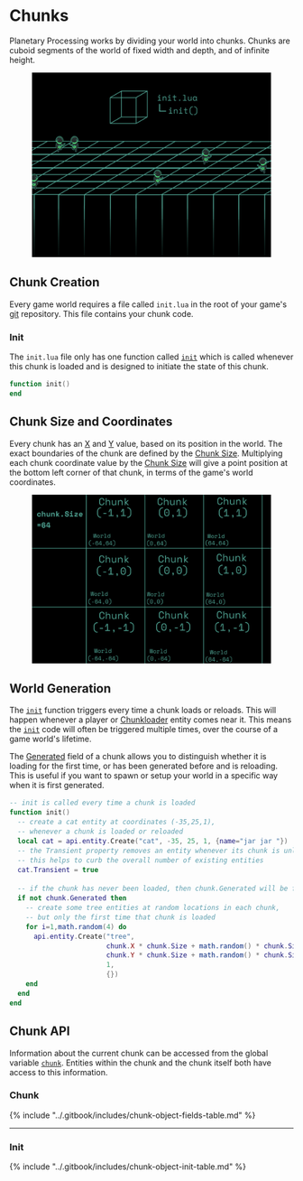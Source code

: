 # Chunks

Planetary Processing works by dividing your world into chunks. Chunks are cuboid segments of the world of fixed width and depth, and of infinite height.

<figure><img src="../.gitbook/assets/Chunks.png" alt="" width="563"><figcaption></figcaption></figure>

## Chunk Creation

Every game world requires a file called `init.lua` in the root of your game's [git](git.md) repository. This file contains your chunk code.&#x20;

### Init

The `init.lua` file only has one function called [`init`](chunks.md#init-1) which is called whenever this chunk is loaded and is designed to initiate the state of this chunk.

```lua
function init()
end
```



## Chunk Size and Coordinates

Every chunk has an [X](chunks.md#chunk) and [Y](chunks.md#chunk) value, based on its position in the world. The exact boundaries of the chunk are defined by the [Chunk Size](chunks.md#chunk). Multiplying each chunk coordinate value by the [Chunk Size](chunks.md#chunk) will give a point position at the bottom left corner of that chunk, in terms of the game's world coordinates.

<figure><img src="../.gitbook/assets/ChunkCoordinates.png" alt="" width="563"><figcaption></figcaption></figure>

## World Generation

The [`init`](chunks.md#init-1) function triggers every time a chunk loads or reloads. This will happen whenever a player or [Chunkloader](entities.md#entity) entity comes near it. This means the [`init`](chunks.md#init-1) code will often be triggered multiple times, over the course of a game world's lifetime.

The [Generated](chunks.md#chunk) field of a chunk allows you to distinguish whether it is loading for the first time, or has been generated before and is reloading. This is useful if you want to spawn or setup your world in a specific way when it is first generated.

```lua
-- init is called every time a chunk is loaded
function init()
  -- create a cat entity at coordinates (-35,25,1),
  -- whenever a chunk is loaded or reloaded
  local cat = api.entity.Create("cat", -35, 25, 1, {name="jar jar "})
  -- the Transient property removes an entity whenever its chunk is unloaded
  -- this helps to curb the overall number of existing entities
  cat.Transient = true

  -- if the chunk has never been loaded, then chunk.Generated will be false
  if not chunk.Generated then
    -- create some tree entities at random locations in each chunk, 
    -- but only the first time that chunk is loaded
    for i=1,math.random(4) do
      api.entity.Create("tree", 
                        chunk.X * chunk.Size + math.random() * chunk.Size, 
                        chunk.Y * chunk.Size + math.random() * chunk.Size, 
                        1, 
                        {})
    end
  end
end
```



## Chunk API

Information about the current chunk can be accessed from the global variable [`chunk`](chunks.md#chunk). Entities within the chunk and the chunk itself both have access to this information.

### Chunk

{% include "../.gitbook/includes/chunk-object-fields-table.md" %}



***

### Init



{% include "../.gitbook/includes/chunk-object-init-table.md" %}

